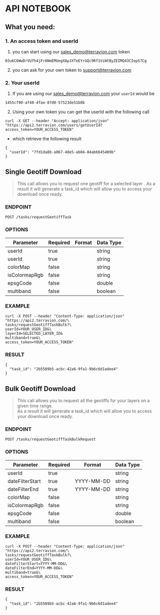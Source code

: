 # API NOTEBOOK

## What you need:

### 1. An access token and userId

1. you can start using our sales_demo@terravion.com token

```
03uKC6WwDrVUfh4jFrANmEMUegXApJXTeEYrGQc9Rf1ViWtByZEIMQ43CIepS7Cg
```
        
2. you can ask for your own token to support@terravion.com

### 2. Your userId

1. If you are using our sales_demo@terravion.com your `userId` would be

```
1455cf90-af48-4fae-87d0-57523de51b8b
```
    
2. Using your own token you can get the userId with the following call

```
curl -X GET --header "Accept: application/json" "https://api2.terravion.com/users/getUserId?access_token=YOUR_ACCESS_TOKEN"
```

* which retrieve the following result

```
{
  "userId": "7fd1da8b-a067-48e5-ab04-84ab6645409b"
}
```

## Single Geotiff Download

> This call allows you to request one geotiff for a selected layer  .
> As a result it will generate a task_id which will allow you to access your download once ready.

### ENDPOINT

`POST /tasks/requestGeotiffTask`

### OPTIONS

| Parameter | Required | Format | Data Type |
| - | - | - | - |
| userId | true | | string |
| userId | true | | string |
| colorMap | false |  | string |
| isColormapRgb | false |  | string |
| epsgCode | false |  | double |
| multiband | false |  | boolean |

### EXAMPLE
```
curl -X POST --header "Content-Type: application/json" "https://api2.terravion.com/\
tasks/requestGeotiffTaskBulk?\
userId=YOUR_USER_ID&\
layerId=SELECTED_LAYER_ID&
multiband=true&\
access_token=YOUR_ACCESS_TOKEN"
```
### RESULT
```
{
  "task_id": "2b5589b5-acbc-42a6-9fa1-9b6c6d1adee4"
}
```

## Bulk Geotiff Download

> This call allows you to request all the geotiffs for your layers on a given time range.  
> As a result it will generate a task_id which will allow you to access your download once ready.

### ENDPOINT

`POST /tasks/requestGeotiffTaskBulkRequest`

### OPTIONS

| Parameter | Required | Format | Data Type |
| - | - | - | - |
| userId | true | | string |
| dateFilterStart | true | YYYY-MM-DD | string |
| dateFilterEnd | true |YYYY-MM-DD | string |
| colorMap | false |  | string |
| isColormapRgb | false |  | string |
| epsgCode | false |  | double |
| multiband | false |  | boolean |

### EXAMPLE
```
curl -X POST --header "Content-Type: application/json" "https://api2.terravion.com/\
tasks/requestGeotiffTaskBulk?\
userId=YOUR_USER_ID&\
dateFilterStart=YYYY-MM-DD&\
dateFilterEnd=YYYY-MM-DD&\
multiband=true&\
access_token=YOUR_ACCESS_TOKEN"
```
### RESULT
```
{
  "task_id": "2b5589b5-acbc-42a6-9fa1-9b6c6d1adee4"
}
```
